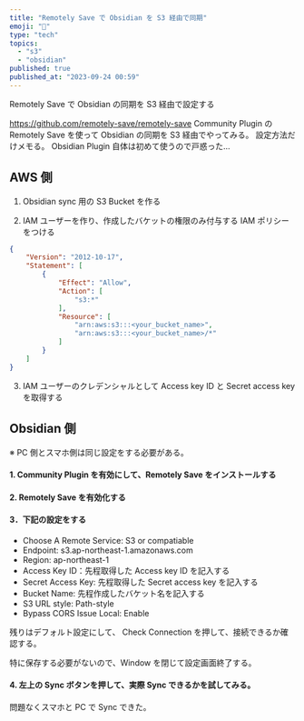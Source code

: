 ```yaml
---
title: "Remotely Save で Obsidian を S3 経由で同期"
emoji: "🔄"
type: "tech"
topics:
  - "s3"
  - "obsidian"
published: true
published_at: "2023-09-24 00:59"
---
```


Remotely Save で Obsidian の同期を S3 経由で設定する

https://github.com/remotely-save/remotely-save
Community Plugin の Remotely Save を使って Obsidian の同期を S3 経由でやってみる。
設定方法だけメモる。
Obsidian Plugin 自体は初めて使うので戸惑った…

## AWS 側

1. Obsidian sync 用の S3 Bucket を作る



2. IAM ユーザーを作り、作成したバケットの権限のみ付与する IAM ポリシーをつける

```json
{
	"Version": "2012-10-17",
	"Statement": [
		{
			"Effect": "Allow",
			"Action": [
				"s3:*"
			],
			"Resource": [
				"arn:aws:s3:::<your_bucket_name>",
				"arn:aws:s3:::<your_bucket_name>/*"
			]
		}
	]
}
```

3. IAM ユーザーのクレデンシャルとして Access key ID と Secret access key を取得する

## Obsidian 側
※ PC 側とスマホ側は同じ設定をする必要がある。

#### 1. Community Plugin を有効にして、Remotely Save をインストールする

#### 2. Remotely Save を有効化する

#### 3．下記の設定をする
- Choose A Remote Service: S3 or compatiable
- Endpoint: s3.ap-northeast-1.amazonaws.com
- Region: ap-northeast-1
- Access Key ID：先程取得した Access key ID を記入する
- Secret Access Key: 先程取得した Secret access key を記入する
- Bucket Name: 先程作成したバケット名を記入する
- S3 URL style: Path-style
- Bypass CORS Issue Local: Enable

残りはデフォルト設定にして、
Check Connection を押して、接続できるか確認する。

特に保存する必要がないので、Window を閉じて設定画面終了する。

#### 4. 左上の Sync ボタンを押して、実際 Sync できるかを試してみる。

問題なくスマホと PC で Sync できた。